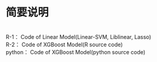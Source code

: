 # 简要说明<br>
<br>
R-1： Code of Linear Model(Linear-SVM, Liblinear, Lasso)<br>
R-2： Code of XGBoost Model(R source code)<br>
python： Code of XGBoost Model(python source code)<br>
